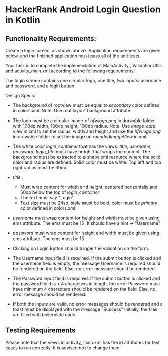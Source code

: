 # HackerRank Android Login Question in Kotlin

## Functionality Requirements:

Create a login screen, as shown above. Application requirements are given below, and the finished application must pass all of the unit tests.

Your task is to complete the implementation of MainActivity , ValidationUtils and activity_main.xml according to the following requirements:

The login screen contains one circular logo, one title, two inputs: username and password, and a login button. 




Design Specs:
* The background of rootview must be equal to _secondary_ color defined in colors.xml.
  Note: Use root layout background attribute.
* The logo must be a circular image of _hfwlogo.png_ in drawable folder with 100dp width, 100dp height, 100dp radius. 
  Note: Use _image_card_ view in xml to set the radius, width and height and use the _hfwlogo.png_ in drawable folder to set the image on _roundedImageView_ in xml.
* The white color _login_container_ that has the views: _title_, _username_, _password_, _login_btn_ must have height that wraps the content. The background must be extracted to a shape xml resource where the solid color and radius are defined. Solid color must be white. Top left and top right radius must be 30dp.

* _title_ :
  * Must wrap content for width and height, centered horizontally and 50dp below the top of _login_container_
  * The text must say "Login"
  + Text size must be 24sp, style must be bold, color must be _primary_ color defined in colors.xml.
* _username_ must wrap content for height and width must be given using ems attribute. The ems must be 15. It should have a hint -> "Username"
* _password_ must wrap content for height and width must be given using ems attribute. The ems must be 15.
* Clicking on Login Button should trigger the validation on the form.
* The Username input field is required. If the submit button is clicked and the username field is empty, the message Username is required should be rendered on the field. Else, no error message should be rendered.
* The Password input field is required. If the submit button is clicked and the password field is < 4 characters in length, the error Password must have minimum 4 characters should be rendered on the field. Else, no error message should be rendered.
* If both the inputs are valid, no error messages should be rendered and a toast must be displayed with the message "Success"
Initially, the files are filled with boilerplate code.


## Testing Requirements
Please note that the views in activity_main.xml has the id attributes for test cases to run correctly. It is advised not to change them.

